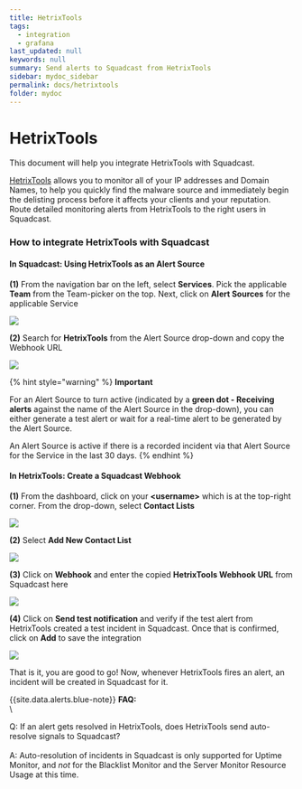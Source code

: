 ```yaml
---
title: HetrixTools
tags:
  - integration
  - grafana
last_updated: null
keywords: null
summary: Send alerts to Squadcast from HetrixTools
sidebar: mydoc_sidebar
permalink: docs/hetrixtools
folder: mydoc
---
```


# HetrixTools

This document will help you integrate HetrixTools with Squadcast.

[HetrixTools](https://hetrixtools.com/) allows you to monitor all of your IP addresses and Domain Names, to help you quickly find the malware source and immediately begin the delisting process before it affects your clients and your reputation. Route detailed monitoring alerts from HetrixTools to the right users in Squadcast.

### How to integrate HetrixTools with Squadcast

#### In Squadcast: Using HetrixTools as an Alert Source

**(1)** From the navigation bar on the left, select **Services**. Pick the applicable **Team** from the Team-picker on the top. Next, click on **Alert Sources** for the applicable Service

![](../../.gitbook/assets/alert\_source\_1.png)

**(2)** Search for **HetrixTools** from the Alert Source drop-down and copy the Webhook URL

![](../../.gitbook/assets/hetrixtools\_1.png)

{% hint style="warning" %}
**Important**

For an Alert Source to turn active (indicated by a **green dot - Receiving alerts** against the name of the Alert Source in the drop-down), you can either generate a test alert or wait for a real-time alert to be generated by the Alert Source.

An Alert Source is active if there is a recorded incident via that Alert Source for the Service in the last 30 days.
{% endhint %}

#### In HetrixTools: Create a Squadcast Webhook

**(1)** From the dashboard, click on your **\<username>** which is at the top-right corner. From the drop-down, select **Contact Lists**

![](../../.gitbook/assets/hetrixtools\_2.png)

**(2)** Select **Add New Contact List**

![](../../.gitbook/assets/hetrixtools\_3.png)

**(3)** Click on **Webhook** and enter the copied **HetrixTools Webhook URL** from Squadcast here

![](../../.gitbook/assets/hetrixtools\_4.png)

**(4)** Click on **Send test notification** and verify if the test alert from HetrixTools created a test incident in Squadcast. Once that is confirmed, click on **Add** to save the integration

![](../../.gitbook/assets/hetrixtools\_5.png)

That is it, you are good to go! Now, whenever HetrixTools fires an alert, an incident will be created in Squadcast for it.

\{{site.data.alerts.blue-note\}} **FAQ:**\
\


Q: If an alert gets resolved in HetrixTools, does HetrixTools send auto-resolve signals to Squadcast?\
\
A: Auto-resolution of incidents in Squadcast is only supported for Uptime Monitor, and _not_ for the Blacklist Monitor and the Server Monitor Resource Usage at this time.
